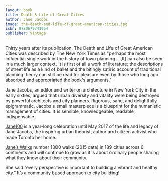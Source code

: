 ```yaml
---
layout: book
title: Death & Life of Great Cities
author: Jane Jacobs
image: the-death-and-life-of-great-american-cities.jpg
isbn: 9780679741954
publisher: Vintage
---
```

Thirty years after its publication, The Death and Life of Great American Cities was described by The New York Times as "perhaps the most influential single work in the history of town planning....[It] can also be seen in a much larger context.  It is first of all a work of literature; the descriptions of street life as a kind of ballet and the bitingly satiric account of traditional planning theory can still be read for pleasure even by those who long ago absorbed and appropriated the book's arguments."  

Jane Jacobs, an editor and writer on architecture in New York City in the early sixties, argued that urban diversity and vitality were being destroyed by powerful architects and city planners.  Rigorous, sane, and delightfully epigrammatic, Jacobs's small masterpiece is a blueprint for the humanistic management of cities.  It is sensible, knowledgeable, readable, indispensable.  

[Jane100](http://jane100.com/) is a year-long celebration until May 2017 of the life and legacy of Jane Jacobs, the inspiring urban theorist, author and citizen activist who made Toronto her home.

[Jane’s Walks](http://janeswalk.org/) number 1300 walks (2015 data) in 189 cities across 6 continents and will continue to grow as it is about ordinary people sharing what they know about their community.

She said “every perspective is important to building a vibrant and healthy city.” It’s a community based approach to city building!
